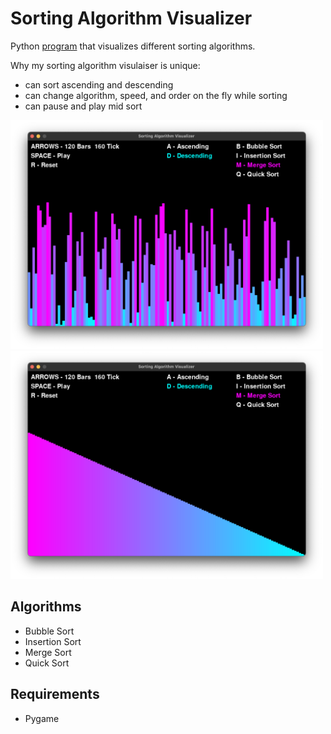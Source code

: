 # Sorting Algorithm Visualizer

Python [program](visualizer.py) that visualizes different sorting algorithms.

Why my sorting algorithm visulaiser is unique:
 - can sort ascending and descending
 - can change algorithm, speed, and order on the fly while sorting
 - can pause and play mid sort

<img src='examples/unsorted.png' alt='example pic' width=500px>
<img src='examples/sorted.png' alt='example pic' width=500px>

## Algorithms

- Bubble Sort
- Insertion Sort
- Merge Sort
- Quick Sort

## Requirements

- Pygame
